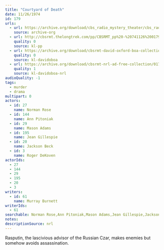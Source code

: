 ```yaml
---
title: "Courtyard of Death"
date: 11/26/1974
id: 179
urls: 
  - url: https://archive.org/download/cbs_radio_mystery_theater/cbs_radio_mystery_theater-0151-0200.zip/cbs_radio_mystery_theater-0151-0200%2Fcbsrmt_0179_courtyard_of_death.mp3
    source: archive-org
  - url: http://cbsrmt.thelongtrek.com/pp/CBSRMT_pp%20-%20741126%200179%20Courtyard%20of%20Death.mp3
    quality: 0
    source: kl-pp
  - url: https://archive.org/download/cbsrmt-david-oxford-boa-collection/CBSRMT-741126-0179-Courtyard-of-Death-(128-44)_KIXI-{BoA}.mp3
    quality: 0
    source: kl-davidoboa
  - url: https://archive.org/download/cbsrmt-nrl-ad-free-collection/0179%20CBSRMT-741126-0179-Courtyard-of-Death-(128-44)_KIXI-%7BBoA%7D%20(no%20ads).mp3
    quality: 1
    source: kl-davidoboa-nrl
audioQuality: -1
tags: 
  - murder
  - drama
multipart: 0
actors:  
  - id: 27
    name: Norman Rose  
  - id: 144
    name: Ann Pitoniak  
  - id: 29
    name: Mason Adams  
  - id: 195
    name: Jean Gillespie  
  - id: 20
    name: Jackson Beck  
  - id: 3
    name: Roger DeKoven
actorIds:  
  - 27  
  - 144  
  - 29  
  - 195  
  - 20  
  - 3
writers:  
  - id: 61
    name: Murray Burnett
writerIds:  
  - 61
searchable: Norman Rose,Ann Pitoniak,Mason Adams,Jean Gillespie,Jackson Beck,Roger DeKoven Murray Burnett
notes: 
descriptionSource: nrl
---
```

Rasputin, the lascivious advisor of the Russian Czar, makes enemies but somehow avoids assassination.